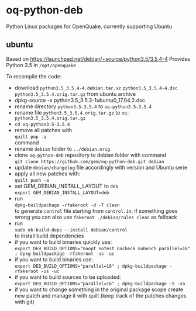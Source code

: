 # oq-python-deb
Python Linux packages for OpenQuake, currently supporting Ubuntu

## ubuntu

Based on  https://launchpad.net/debian/+source/python3.5/3.5.4-4
Provides Python 3.5 in `/opt/openquake`


To recompile the code:

  * download `python3.5_3.5.4-4.debian.tar.xz` `python3.5_3.5.4-4.dsc` `python3.5_3.5.4.orig.tar.gz` from ubuntu archive
  * dpkg-source -x python3.5_3.5.3-1ubuntu0_17.04.2.dsc
  * rename directory `python3.5-3.5.4` to `oq-python3.5-3.5.4`
  * rename file `python3.5_3.5.4.orig.tar.gz` to `oq-python3.5_3.5.4.orig.tar.gz`
  * `cd oq-python3.5-3.5.4`
  * remove all patches with  
  `quilt pop -a`  
  command
  * rename `debian` folder to `../debian.orig`
  * clone `oq-python-deb` repository to debian folder with command  
`git clone https://github.com/gem/oq-python-deb.git debian`
  * update `debian/changelog` file accordingly with version and Ubuntu serie
  * apply all new patches with:  
`quilt push -a`
  * set GEM_DEBIAN_INSTALL_LAYOUT to `deb`  
  `export GEM_DEBIAN_INSTALL_LAYOUT=deb`
  * run  
  `dpkg-buildpackage -rfakeroot -d -T clean`  
  to generate `control` file starting from `control.in`; if something goes wrong you can also use `fakeroot ./debian/rules clean` as fallback
  * run  
  `sudo mk-build-deps --install debian/control`  
  to install build dependencies
  * if you want to build binaries quickly use:  
`export DEB_BUILD_OPTIONS="noopt notest nocheck nobench parallel=16" ; dpkg-buildpackage -rfakeroot -us -uc`
  * if you want to build binaries use:  
`export DEB_BUILD_OPTIONS="parallel=16" ; dpkg-buildpackage -rfakeroot -us -uc`
  * if you want to build sources to be uploaded:  
`export DEB_BUILD_OPTIONS="parallel=16" ; dpkg-buildpackage -S -sa`
  * if you want to change something in the original package scope create new patch and manage it with quilt (keep track of the patches changes with git)
